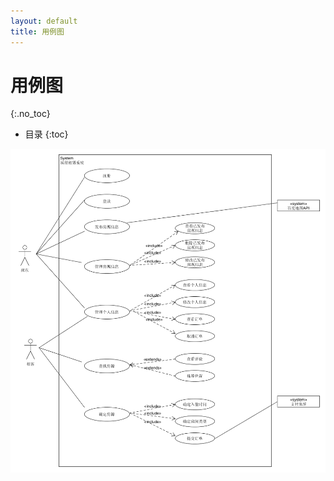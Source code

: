 ```yaml
---
layout: default
title: 用例图
---
```


# 用例图
{:.no_toc}

* 目录
{:toc}

![usecase_diagram](usecase_diagram.png)
